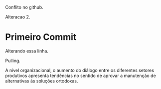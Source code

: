 Conflito no github.

Alteracao 2.

# Primeiro Commit
Alterando essa linha.

Pulling.

A nível organizacional, o aumento do diálogo entre os diferentes setores produtivos apresenta tendências no sentido de aprovar a manutenção de alternativas às soluções ortodoxas.
